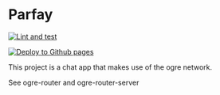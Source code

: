 # Parfay

[![Lint and test](https://github.com/NthMetal/parfay/actions/workflows/lint-and-test.yml/badge.svg)](https://github.com/NthMetal/parfay/actions/workflows/lint-and-test.yml)

[![Deploy to Github pages](https://github.com/NthMetal/parfay/actions/workflows/deploy-gh-pages.yml/badge.svg)](https://github.com/NthMetal/parfay/actions/workflows/deploy-gh-pages.yml)

This project is a chat app that makes use of the ogre network.

See ogre-router and ogre-router-server